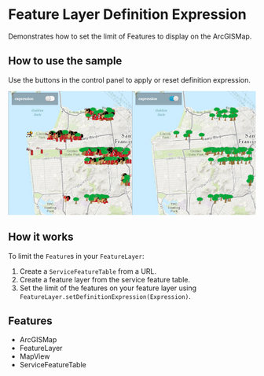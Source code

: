 <h1>Feature Layer Definition Expression</h1>

<p>Demonstrates how to set the limit of Features to display on the ArcGISMap.</p>

<h2>How to use the sample</h2>

<p>Use the buttons in the control panel to apply or reset definition expression.</p>

<p><img src="FeatureLayerDefinitionExpression.png" alt="" title="" /></p>

<h2>How it works</h2>

<p>To limit the <code>Feature</code>s in your <code>FeatureLayer</code>:</p>

<ol>
    <li>Create a <code>ServiceFeatureTable</code> from a URL.</li>
    <li>Create a feature layer from the service feature table.</li>
    <li>Set the limit of the features on your feature layer using <code>FeatureLayer.setDefinitionExpression(Expression)</code>.</li>
</ol>

<h2>Features</h2>

<ul>
    <li>ArcGISMap</li>
    <li>FeatureLayer</li>
    <li>MapView</li>
    <li>ServiceFeatureTable</li>
</ul>
